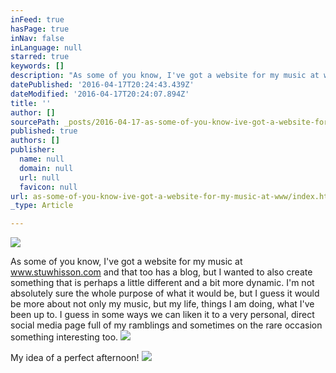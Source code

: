 ```yaml
---
inFeed: true
hasPage: true
inNav: false
inLanguage: null
starred: true
keywords: []
description: "As some of you know, I've got a website for my music at www.stuwhisson.com and that too has a blog, but I wanted to also create something that is perhaps a little different and a bit more dynamic. I'm not absolutely sure the whole purpose of what it would be, but I guess it would be more about not only my music, but my life, things I am doing, what I've been up to. I guess in some ways we can liken it to a very personal, direct social media page full of my ramblings and sometimes on the rare occasion something interesting too."
datePublished: '2016-04-17T20:24:43.439Z'
dateModified: '2016-04-17T20:24:07.894Z'
title: ''
author: []
sourcePath: _posts/2016-04-17-as-some-of-you-know-ive-got-a-website-for-my-music-at-www.md
published: true
authors: []
publisher:
  name: null
  domain: null
  url: null
  favicon: null
url: as-some-of-you-know-ive-got-a-website-for-my-music-at-www/index.html
_type: Article

---
```

![](https://the-grid-user-content.s3-us-west-2.amazonaws.com/09557848-428e-401f-9f7b-944a89d391fc.jpg)

As some of you know, I've got a website for my music at www.stuwhisson.com and that too has a blog, but I wanted to also create something that is perhaps a little different and a bit more dynamic. I'm not absolutely sure the whole purpose of what it would be, but I guess it would be more about not only my music, but my life, things I am doing, what I've been up to. I guess in some ways we can liken it to a very personal, direct social media page full of my ramblings and sometimes on the rare occasion something interesting too.
![](https://the-grid-user-content.s3-us-west-2.amazonaws.com/bdcf1b76-39b7-4ee1-a67c-133ed42e4cf7.jpg)

My idea of a perfect afternoon!
![](https://the-grid-user-content.s3-us-west-2.amazonaws.com/b414bfca-b8aa-46ac-98d6-bf644ee20e7d.jpg)